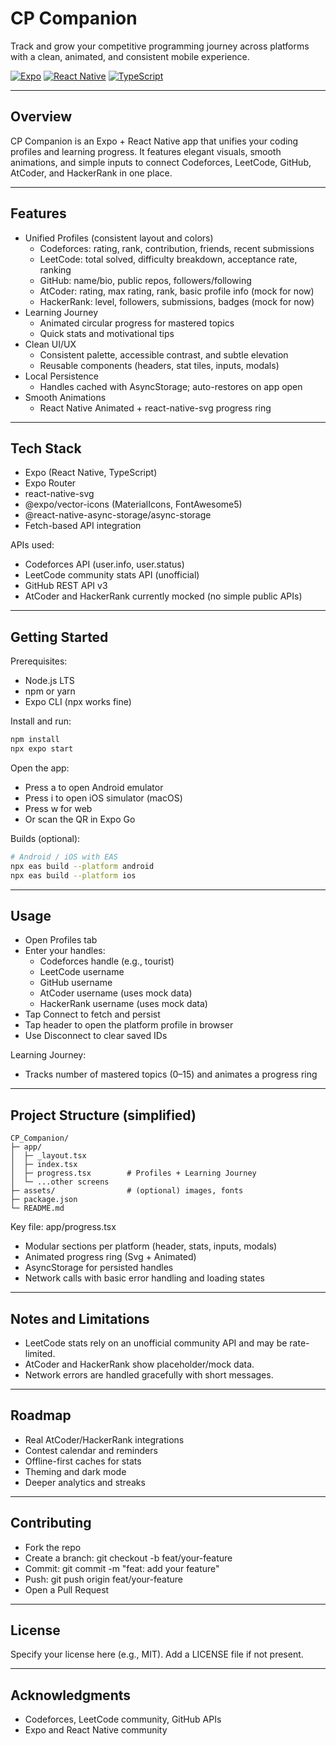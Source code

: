 # CP Companion

Track and grow your competitive programming journey across platforms with a clean, animated, and consistent mobile experience.

[![Expo](https://img.shields.io/badge/Expo-000020?style=flat&logo=expo&logoColor=white)](https://expo.dev/)
[![React Native](https://img.shields.io/badge/React%20Native-20232A?style=flat&logo=react&logoColor=61DAFB)](https://reactnative.dev/)
[![TypeScript](https://img.shields.io/badge/TypeScript-3178C6?style=flat&logo=typescript&logoColor=white)](https://www.typescriptlang.org/)

---

## Overview

CP Companion is an Expo + React Native app that unifies your coding profiles and learning progress. It features elegant visuals, smooth animations, and simple inputs to connect Codeforces, LeetCode, GitHub, AtCoder, and HackerRank in one place.

---

## Features

- Unified Profiles (consistent layout and colors)
  - Codeforces: rating, rank, contribution, friends, recent submissions
  - LeetCode: total solved, difficulty breakdown, acceptance rate, ranking
  - GitHub: name/bio, public repos, followers/following
  - AtCoder: rating, max rating, rank, basic profile info (mock for now)
  - HackerRank: level, followers, submissions, badges (mock for now)
- Learning Journey
  - Animated circular progress for mastered topics
  - Quick stats and motivational tips
- Clean UI/UX
  - Consistent palette, accessible contrast, and subtle elevation
  - Reusable components (headers, stat tiles, inputs, modals)
- Local Persistence
  - Handles cached with AsyncStorage; auto-restores on app open
- Smooth Animations
  - React Native Animated + react-native-svg progress ring

---

## Tech Stack

- Expo (React Native, TypeScript)
- Expo Router
- react-native-svg
- @expo/vector-icons (MaterialIcons, FontAwesome5)
- @react-native-async-storage/async-storage
- Fetch-based API integration

APIs used:
- Codeforces API (user.info, user.status)
- LeetCode community stats API (unofficial)
- GitHub REST API v3
- AtCoder and HackerRank currently mocked (no simple public APIs)

---

## Getting Started

Prerequisites:
- Node.js LTS
- npm or yarn
- Expo CLI (npx works fine)

Install and run:
```bash
npm install
npx expo start
```

Open the app:
- Press a to open Android emulator
- Press i to open iOS simulator (macOS)
- Press w for web
- Or scan the QR in Expo Go

Builds (optional):
```bash
# Android / iOS with EAS
npx eas build --platform android
npx eas build --platform ios
```

---

## Usage

- Open Profiles tab
- Enter your handles:
  - Codeforces handle (e.g., tourist)
  - LeetCode username
  - GitHub username
  - AtCoder username (uses mock data)
  - HackerRank username (uses mock data)
- Tap Connect to fetch and persist
- Tap header to open the platform profile in browser
- Use Disconnect to clear saved IDs

Learning Journey:
- Tracks number of mastered topics (0–15) and animates a progress ring

---

## Project Structure (simplified)

```
CP_Companion/
├─ app/
│  ├─ _layout.tsx
│  ├─ index.tsx
│  ├─ progress.tsx        # Profiles + Learning Journey
│  └─ ...other screens
├─ assets/                # (optional) images, fonts
├─ package.json
└─ README.md
```

Key file: app/progress.tsx
- Modular sections per platform (header, stats, inputs, modals)
- Animated progress ring (Svg + Animated)
- AsyncStorage for persisted handles
- Network calls with basic error handling and loading states

---

## Notes and Limitations

- LeetCode stats rely on an unofficial community API and may be rate-limited.
- AtCoder and HackerRank show placeholder/mock data.
- Network errors are handled gracefully with short messages.

---

## Roadmap

- Real AtCoder/HackerRank integrations
- Contest calendar and reminders
- Offline-first caches for stats
- Theming and dark mode
- Deeper analytics and streaks

---

## Contributing

- Fork the repo
- Create a branch: git checkout -b feat/your-feature
- Commit: git commit -m "feat: add your feature"
- Push: git push origin feat/your-feature
- Open a Pull Request

---

## License

Specify your license here (e.g., MIT). Add a LICENSE file if not present.

---

## Acknowledgments

- Codeforces, LeetCode community, GitHub APIs
- Expo and React Native community
